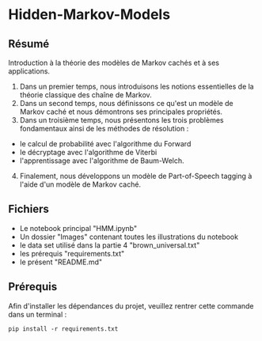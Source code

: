 # Hidden-Markov-Models

## Résumé

Introduction à la théorie des modèles de Markov cachés et à ses applications.  

1) Dans un premier temps, nous introduisons les notions essentielles de la théorie classique des chaîne de Markov.  
2) Dans un second temps, nous définissons ce qu'est un modèle de Markov caché et nous démontrons ses principales propriétés.   
3) Dans un troisième temps, nous présentons les trois problèmes fondamentaux ainsi de les méthodes de résolution : 
* le calcul de probabilité avec l'algorithme du Forward
* le décryptage avec l'algorithme de Viterbi
* l'apprentissage avec l'algorithme de Baum-Welch. 

4) Finalement, nous développons un modèle de Part-of-Speech tagging à l'aide d'un modèle de Markov caché.

## Fichiers 

* Le notebook principal "HMM.ipynb"
* Un dossier "Images" contenant toutes les illustrations du notebook
* le data set utilisé dans la partie 4 "brown_universal.txt"
* les prérequis "requirements.txt"
* le présent "README.md"

## Prérequis

Afin d'installer les dépendances du projet, veuillez rentrer cette commande dans un terminal : 

```
pip install -r requirements.txt
```
